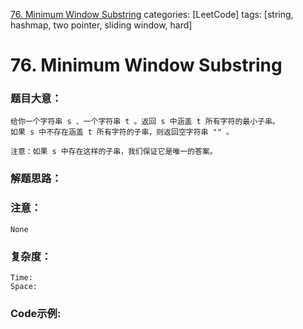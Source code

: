 [76. Minimum Window Substring](https://leetcode.com/problems/minimum-window-substring/)
categories: [LeetCode]
tags: [string, hashmap, two pointer, sliding window, hard] 
# 76. Minimum Window Substring

### 题目大意：
    给你一个字符串 s 、一个字符串 t 。返回 s 中涵盖 t 所有字符的最小子串。
    如果 s 中不存在涵盖 t 所有字符的子串，则返回空字符串 "" 。

    注意：如果 s 中存在这样的子串，我们保证它是唯一的答案。

### 解题思路：

### 注意：
    None
### 复杂度：
    Time:
    Space: 
### Code示例:
```Java

```
